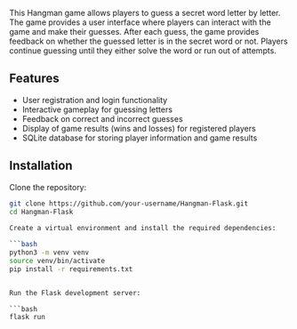 This Hangman game allows players to guess a secret word letter by letter. 
The game provides a user interface where players can interact with the game and make their guesses. 
After each guess, the game provides feedback on whether the guessed letter is in the secret word or not. 
Players continue guessing until they either solve the word or run out of attempts.

## Features

- User registration and login functionality
- Interactive gameplay for guessing letters
- Feedback on correct and incorrect guesses
- Display of game results (wins and losses) for registered players
- SQLite database for storing player information and game results


## Installation

Clone the repository:

   ```bash
   git clone https://github.com/your-username/Hangman-Flask.git
   cd Hangman-Flask
    
 Create a virtual environment and install the required dependencies:
  
  ```bash   
   python3 -m venv venv
   source venv/bin/activate  
   pip install -r requirements.txt


   Run the Flask development server:
 
 ```bash
   flask run

